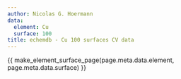 ```yaml
---
author: Nicolas G. Hoermann
data:
  element: Cu
  surface: 100
title: echemdb - Cu 100 surfaces CV data
---
```


{{ make_element_surface_page(page.meta.data.element, page.meta.data.surface) }}